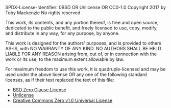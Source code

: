 SPDX-License-Identifier: 0BSD OR Unlicense OR CC0-1.0
Copyright 2017 by Toby Mackenzie
No rights reserved

This work, its contents, and any portion thereof, is free and open source, dedicated to the public benefit, and freely licensed to use, copy, modify, and distribute in any way, for any purpose, by anyone.

This work is designed for the authors' purposes, and is provided to others AS-IS, with NO WARRANTY OF ANY KIND.  NO AUTHORS SHALL BE HELD LIABLE FOR ANY REASON arising from, out of, or in connection with the work or its use, to the maximum extent allowable by law.

For maximum freedom to use this work, it is quadruple-licensed and may be used under the above license OR any one of the following standard licenses, as if their text replaced the text of this file:

- [BSD Zero Clause License](https://spdx.org/licenses/0BSD.html)
- [Unlicense](https://spdx.org/licenses/Unlicense.html)
- [Creative Commons Zero v1.0 Universal License](https://spdx.org/licenses/CC0-1.0.html)

